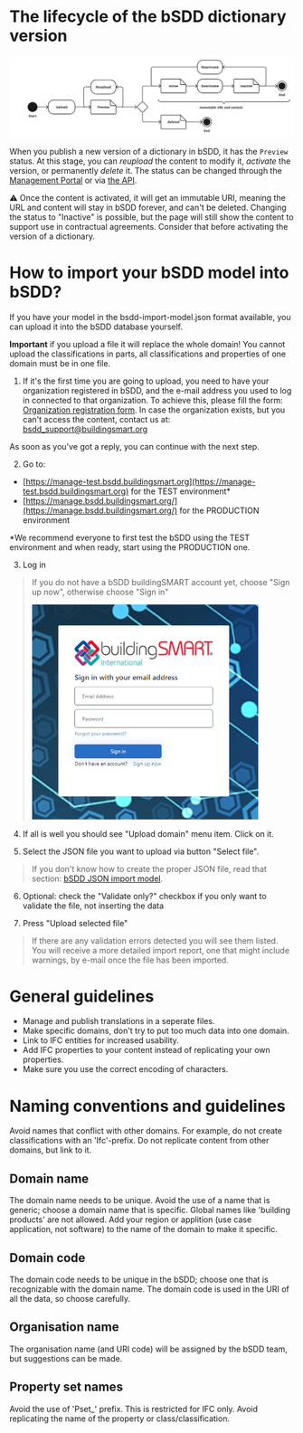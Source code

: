 # The lifecycle of the bSDD dictionary version

<img src="/Documentation/graphics/Content_lifecycle_workflow.jpg" alt="Signup/signin" style="width: 900px">

When you publish a new version of a dictionary in bSDD, it has the `Preview` status. At this stage, you can *reupload* the content to modify it, *activate* the version, or permanently *delete* it. The status can be changed through the [Management Portal](https://manage.bsdd.buildingsmart.org/) or via [the API](https://app.swaggerhub.com/apis/buildingSMART/Dictionaries/v1).

⚠️ Once the content is activated, it will get an immutable URI, meaning the URL and content will stay in bSDD forever, and can't be deleted. Changing the status to "Inactive" is possible, but the page will still show the content to support use in contractual agreements. Consider that before activating the version of a dictionary.


# How to import your bSDD model into bSDD?

If you have your model in the bsdd-import-model.json format available, you can upload it into the bSDD database yourself.

**Important** if you upload a file it will replace the whole domain! You cannot upload the classifications in parts, all classifications and properties of one domain must be in one file.

1. If it's the first time you are going to upload, you need to have your organization registered in bSDD, and the e-mail address you used to log in connected to that organization. To achieve this, please fill the form: [Organization registration form](https://bsi-technicalservices.atlassian.net/servicedesk/customer/portal/3/group/4/create/25). In case the organization exists, but you can't access the content, contact us at: <a href="mailto:bsdd_support@buildingsmart.org">bsdd_support@buildingsmart.org</a>

As soon as you've got a reply, you can continue with the next step.

2. Go to:
-  [https://manage-test.bsdd.buildingsmart.org](https://manage-test.bsdd.buildingsmart.org) for the TEST environment*
-  [https://manage.bsdd.buildingsmart.org/](https://manage.bsdd.buildingsmart.org/) for the PRODUCTION environment

*We recommend everyone to first test the bSDD using the TEST environment and when ready, start using the PRODUCTION one.

3. Log in

> If you do not have a bSDD buildingSMART account yet, choose "Sign up now", otherwise choose "Sign in"
> 
> <img src="/Documentation/graphics/Screenshot_03_signupsignin.png" alt="Signup/signin" style="width: 400px">

4. If all is well you should see "Upload domain" menu item. Click on it.

5. Select the JSON file you want to upload via button "Select file".
> If you don't know how to create the proper JSON file, read that section: [bSDD JSON import model](/Documentation/bSDD%20JSON%20import%20model.md).

6. Optional: check the "Validate only?" checkbox if you only want to validate the file, not inserting the data

7. Press "Upload selected file"

> If there are any validation errors detected you will see them listed. You will receive a more detailed import report, one that might include warnings, by e-mail once the file has been imported.

# General guidelines

- Manage and publish translations in a seperate files.
- Make specific domains, don't try to put too much data into one domain.
- Link to IFC entities for increased usability.
- Add IFC properties to your content instead of replicating your own properties.
- Make sure you use the correct encoding of characters. 

# Naming conventions and guidelines
Avoid names that conflict with other domains. For example, do not create classifications with an 'Ifc'-prefix. Do not replicate content from other domains, but link to it. 

## Domain name
The domain name needs to be unique. Avoid the use of a name that is generic; choose a domain name that is specific. Global names like 'building products' are not allowed. Add your region or applition (use case application, not software) to the name of the domain to make it specific.

## Domain code
The domain code needs to be unique in the bSDD; choose one that is recognizable with the domain name.
The domain code is used in the URI of all the data, so choose carefully. 

## Organisation name
The organisation name (and URI code) will be assigned by the bSDD team, but suggestions can be made.

## Property set names
Avoid the use of 'Pset_' prefix. This is restricted for IFC only.
Avoid replicating the name of the property or class/classification.

